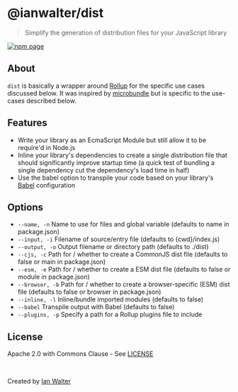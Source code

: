 # @ianwalter/dist
> Simplify the generation of distribution files for your JavaScript library

[![npm page][npmImage]][npmUrl]

## About

`dist` is basically a wrapper around [Rollup][rollupUrl] for the specific use
cases discussed below. It was inspired by [microbundle][microbundleUrl] but is
specific to the use-cases described below.

## Features

* Write your library as an EcmaScript Module but still allow it to be require'd
  in Node.js
* Inline your library's dependencies to create a single distribution file that
  should significantly improve startup time (a quick test of bundling a single
  dependency cut the dependency's load time in half)
* Use the babel option to transpile your code based on your library's
  [Babel][babelUrl] configuration

## Options

* `--name, -n`    Name to use for files and global variable (defaults to name in
                  package.json)
* `--input, -i`   Filename of source/entry file (defaults to {cwd}/index.js)
* `--output, -o`  Output filename or directory path (defaults to ./dist)
* `--cjs, -c`     Path for / whether to create a CommonJS dist file (defaults to
                  false or main in package.json)
* `--esm, -e`     Path for / whether to create a ESM dist file (defaults to
                  false or module in package.json)
* `--browser, -b` Path for / whether to create a browser-specific (ESM)
                  dist file (defaults to false or browser in package.json)
* `--inline, -l`  Inline/bundle imported modules (defaults to false)
* `--babel`       Transpile output with Babel (defaults to false)
* `--plugins, -p` Specify a path for a Rollup plugins file to include

## License

Apache 2.0 with Commons Clause - See [LICENSE][licenseUrl]

&nbsp;

Created by [Ian Walter](https://iankwalter.com)

[npmImage]: https://img.shields.io/npm/v/@ianwalter/dist.svg
[npmUrl]: https://www.npmjs.com/package/@ianwalter/dist
[rollupUrl]: https://rollupjs.org/
[microbundleUrl]: https://github.com/developit/microbundle
[puppeteerUrl]: https://pptr.dev/
[babelUrl]: https://babeljs.io/
[licenseUrl]: https://github.com/ianwalter/dist/blob/master/LICENSE


